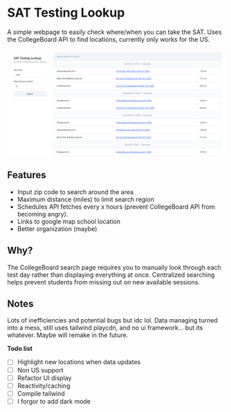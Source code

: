 # SAT Testing Lookup
A simple webpage to easily check where/when you can take the SAT. Uses the CollegeBoard API to find locations, currently only works for the US.

![Example search](/misc/img1.png?raw=true "Example search")

## Features
- Input zip code to search around the area
- Maximum distance (miles) to limit search region
- Schedules API fetches every x hours (prevent CollegeBoard API from becoming angry).
- Links to google map school location
- Better organization (maybe)

## Why?
The CollegeBoard search page requires you to manually look through each test day rather than displaying everything at once. Centralized searching helps prevent students from missing out on new available sessions.

## Notes
Lots of inefficiencies and potential bugs but idc lol. Data managing turned into a mess, still uses tailwind playcdn, and no ui framework... but its whatever. Maybe will remake in the future.

**Todo list**
- [ ] Highlight new locations when data updates
- [ ] Non US support
- [ ] Refactor UI display
- [ ] Reactivity/caching
- [ ] Compile tailwind
- [ ] I forgor to add dark mode